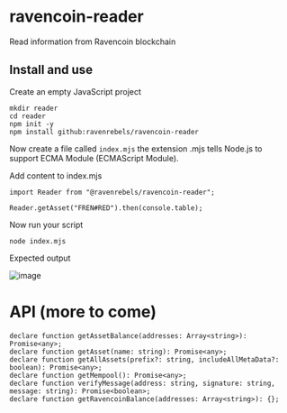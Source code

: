 # ravencoin-reader
Read information from Ravencoin blockchain



## Install and use

Create an empty JavaScript project
```
mkdir reader
cd reader
npm init -y
npm install github:ravenrebels/ravencoin-reader
```

Now create a file called `index.mjs` the extension .mjs tells Node.js to support ECMA Module (ECMAScript Module).

Add content to index.mjs
```
import Reader from "@ravenrebels/ravencoin-reader";

Reader.getAsset("FREN#RED").then(console.table);
```


Now run your script
```
node index.mjs
```

Expected output

![image](https://user-images.githubusercontent.com/9694984/214542343-c842ca90-e0bd-4d25-9983-34d3fbf57ace.png)

# API (more to come)
```
declare function getAssetBalance(addresses: Array<string>): Promise<any>;
declare function getAsset(name: string): Promise<any>;
declare function getAllAssets(prefix?: string, includeAllMetaData?: boolean): Promise<any>;
declare function getMempool(): Promise<any>;
declare function verifyMessage(address: string, signature: string, message: string): Promise<boolean>;
declare function getRavencoinBalance(addresses: Array<string>): {};
```

